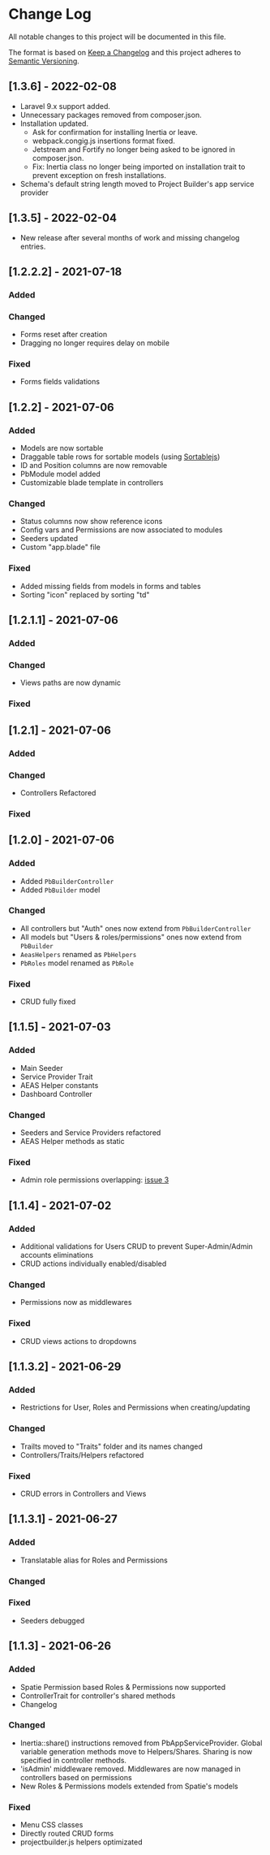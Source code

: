 # Change Log

All notable changes to this project will be documented in this file.

The format is based on [Keep a Changelog](http://keepachangelog.com/)
and this project adheres to [Semantic Versioning](http://semver.org/).

## [1.3.6] - 2022-02-08

- Laravel 9.x support added.
- Unnecessary packages removed from composer.json.
- Installation updated.
   - Ask for confirmation for installing Inertia or leave.
   - webpack.congig.js insertions format fixed.
   - Jetstream and Fortify no longer being asked to be ignored in composer.json.
   - Fix: Inertia class no longer being imported on installation trait to prevent exception on fresh installations.
- Schema's default string length moved to Project Builder's app service provider

## [1.3.5] - 2022-02-04

- New release after several months of work and missing changelog entries.

## [1.2.2.2] - 2021-07-18

### Added

### Changed

- Forms reset after creation
- Dragging no longer requires delay on mobile

### Fixed

- Forms fields validations

## [1.2.2] - 2021-07-06

### Added

- Models are now sortable
- Draggable table rows for sortable models (using [Sortablejs](https://github.com/SortableJS/Sortable))
- ID and Position columns are now removable
- PbModule model added
- Customizable blade template in controllers

### Changed

- Status columns now show reference icons
- Config vars and Permissions are now associated to modules
- Seeders updated
- Custom "app.blade" file

### Fixed

- Added missing fields from models in forms and tables
- Sorting "icon" replaced by sorting "td"

## [1.2.1.1] - 2021-07-06

### Added

### Changed

- Views paths are now dynamic

### Fixed

## [1.2.1] - 2021-07-06

### Added

### Changed

- Controllers Refactored

### Fixed

## [1.2.0] - 2021-07-06

### Added

- Added `PbBuilderController`
- Added `PbBuilder` model

### Changed

- All controllers but "Auth" ones now extend from `PbBuilderController`
- All models but "Users & roles/permissions" ones now extend from `PbBuilder`
- `AeasHelpers` renamed as `PbHelpers`
- `PbRoles` model renamed as `PbRole`

### Fixed

- CRUD fully fixed

## [1.1.5] - 2021-07-03

### Added

- Main Seeder
- Service Provider Trait
- AEAS Helper constants
- Dashboard Controller

### Changed

- Seeders and Service Providers refactored
- AEAS Helper methods as static

### Fixed

- Admin role permissions overlapping: [issue 3](https://github.com/anibalealvarezs/projectbuilder-package/issues/3)

## [1.1.4] - 2021-07-02

### Added

- Additional validations for Users CRUD to prevent Super-Admin/Admin accounts eliminations
- CRUD actions individually enabled/disabled

### Changed

- Permissions now as middlewares

### Fixed

- CRUD views actions to dropdowns

## [1.1.3.2] - 2021-06-29

### Added

- Restrictions for User, Roles and Permissions when creating/updating

### Changed

- Trailts moved to "Traits" folder and its names changed
- Controllers/Traits/Helpers refactored

### Fixed

- CRUD errors in Controllers and Views


## [1.1.3.1] - 2021-06-27

### Added

- Translatable alias for Roles and Permissions

### Changed

### Fixed

- Seeders debugged


## [1.1.3] - 2021-06-26

### Added

- Spatie Permission based Roles & Permissions now supported
- ControllerTrait for controller's shared methods
- Changelog

### Changed

- Inertia::share() instructions removed from PbAppServiceProvider. Global variable generation methods move to
  Helpers/Shares. Sharing is now specified in controller methods.
- 'isAdmin' middleware removed. Middlewares are now managed in controllers based on permissions
- New Roles & Permissions models extended from Spatie's models

### Fixed

- Menu CSS classes
- Directly routed CRUD forms
- projectbuilder.js helpers optimizated
